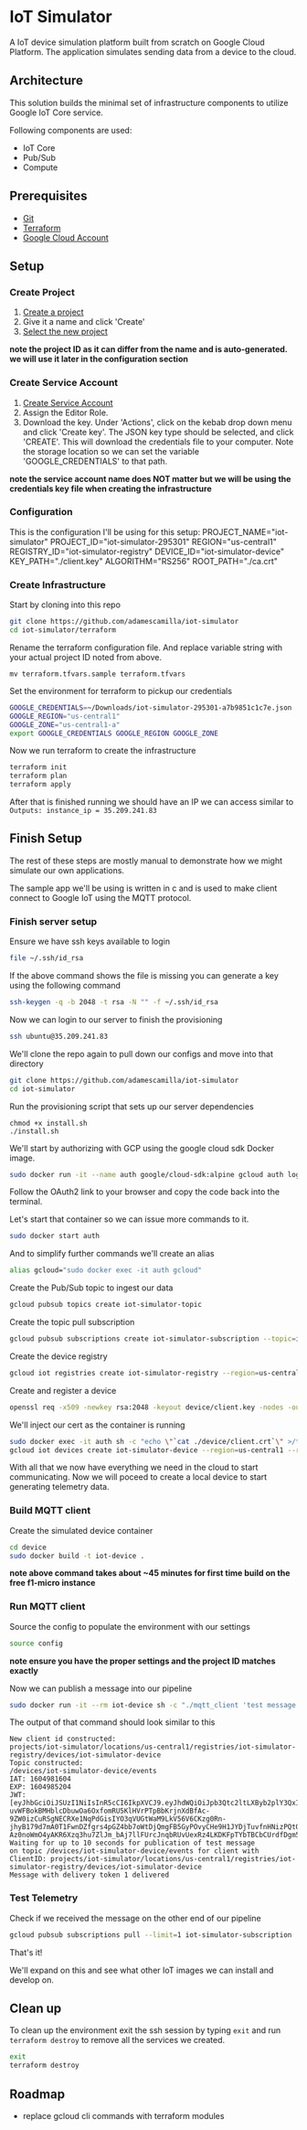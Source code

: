 # IoT Simulator

A IoT device simulation platform built from scratch on Google Cloud Platform. The application simulates sending data from a device to the cloud.

## Architecture

This solution builds the minimal set of infrastructure components to utilize Google IoT Core service.

Following components are used:
* IoT Core
* Pub/Sub
* Compute

## Prerequisites

* [Git](https://git-scm.com/downloads)
* [Terraform](https://www.terraform.io/downloads.html)
* [Google Cloud Account](https://cloud.google.com/free/docs/gcp-free-tier)

## Setup

### Create Project

1. [Create a project](https://console.cloud.google.com/projectcreate)
2. Give it a name and click 'Create'
3. [Select the new project](https://console.cloud.google.com/projectselector2)

**note the project ID as it can differ from the name and is auto-generated. we will use it later in the configuration section**

### Create Service Account

1. [Create Service Account](https://console.cloud.google.com/iam-admin/serviceaccounts/create)
2. Assign the Editor Role.
3. Download the key. Under 'Actions', click on the kebab drop down menu and click 'Create key'. The JSON key type should be selected, and click 'CREATE'. This will download the credentials file to your computer. Note the storage location so we can set the variable 'GOOGLE_CREDENTIALS' to that path.

**note the service account name does NOT matter but we will be using the credentials key file when creating the infrastructure**

### Configuration

This is the configuration I'll be using for this setup:
PROJECT_NAME="iot-simulator"
PROJECT_ID="iot-simulator-295301"
REGION="us-central1"
REGISTRY_ID="iot-simulator-registry"
DEVICE_ID="iot-simulator-device"
KEY_PATH="./client.key"
ALGORITHM="RS256"
ROOT_PATH="./ca.crt"


### Create Infrastructure

Start by cloning into this repo
```sh
git clone https://github.com/adamescamilla/iot-simulator
cd iot-simulator/terraform
```

Rename the terraform configuration file. And replace variable string with your actual project ID noted from above.
```
mv terraform.tfvars.sample terraform.tfvars
```

Set the environment for terraform to pickup our credentials
```sh
GOOGLE_CREDENTIALS=~/Downloads/iot-simulator-295301-a7b9851c1c7e.json
GOOGLE_REGION="us-central1"
GOOGLE_ZONE="us-central1-a"
export GOOGLE_CREDENTIALS GOOGLE_REGION GOOGLE_ZONE
```

Now we run terraform to create the infrastructure
```sh
terraform init
terraform plan
terraform apply
```

After that is finished running we should have an IP we can access similar to `Outputs: instance_ip = 35.209.241.83`

## Finish Setup

The rest of these steps are mostly manual to demonstrate how we might simulate our own applications.

The sample app we'll be using is written in c and is used to make client connect to Google IoT using the MQTT protocol.

### Finish server setup

Ensure we have ssh keys available to login
```sh
file ~/.ssh/id_rsa
```

If the above command shows the file is missing you can generate a key using the following command
```sh
ssh-keygen -q -b 2048 -t rsa -N "" -f ~/.ssh/id_rsa
```
Now we can login to our server to finish the provisioning
```sh
ssh ubuntu@35.209.241.83
```

We'll clone the repo again to pull down our configs and move into that directory
```sh
git clone https://github.com/adamescamilla/iot-simulator
cd iot-simulator
```

Run the provisioning script that sets up our server dependencies
```
chmod +x install.sh
./install.sh
```

We'll start by authorizing with GCP using the google cloud sdk Docker image.
```sh
sudo docker run -it --name auth google/cloud-sdk:alpine gcloud auth login
```

Follow the OAuth2 link to your browser and copy the code back into the terminal.

Let's start that container so we can issue more commands to it.
```sh
sudo docker start auth
```

And to simplify further commands we'll create an alias
```sh
alias gcloud="sudo docker exec -it auth gcloud"
```

Create the Pub/Sub topic to ingest our data
```sh
gcloud pubsub topics create iot-simulator-topic
```

Create the topic pull subscription
```sh
gcloud pubsub subscriptions create iot-simulator-subscription --topic=iot-simulator-topic
```
Create the device registry
```sh
gcloud iot registries create iot-simulator-registry --region=us-central1 --event-notification-config=topic=iot-simulator-topic
```

Create and register a device
```sh
openssl req -x509 -newkey rsa:2048 -keyout device/client.key -nodes -out device/client.crt -subj "/CN=client"
```

We'll inject our cert as the container is running
```sh
sudo docker exec -it auth sh -c "echo \"`cat ./device/client.crt`\" >/tmp/client.crt"
gcloud iot devices create iot-simulator-device --region=us-central1 --registry=iot-simulator-registry --public-key="path=/tmp/client.crt,type=rs256"
```

With all that we now have everything we need in the cloud to start communicating. Now we will poceed to create a local device to start generating telemetry data.

### Build MQTT client

Create the simulated device container
```sh
cd device
sudo docker build -t iot-device .
```

**note above command takes about ~45 minutes for first time build on the free f1-micro instance**

### Run MQTT client

Source the config to populate the environment with our settings
```sh
source config
```

**note ensure you have the proper settings and the project ID matches exactly**

Now we can publish a message into our pipeline
```sh
sudo docker run -it --rm iot-device sh -c "./mqtt_client 'test message' --deviceid $DEVICE_ID --region $REGION --registryid $REGISTRY_ID --projectid $PROJECT_ID --keypath $KEY_PATH --algorithm $ALGORITHM --rootpath $ROOT_PATH"
```

The output of that command should look similar to this
```
New client id constructed:
projects/iot-simulator/locations/us-central1/registries/iot-simulator-registry/devices/iot-simulator-device
Topic constructed:
/devices/iot-simulator-device/events
IAT: 1604981604
EXP: 1604985204
JWT: [eyJhbGciOiJSUzI1NiIsInR5cCI6IkpXVCJ9.eyJhdWQiOiJpb3Qtc2ltLXByb2plY3QxIiwiZXhwIjoiMTYwNDk4NTIwNCIsImlhdCI6IjE2MDQ5ODE2MDQifQ.XT5JnoVlhGKBNjCNkDhb6pHPFA1E-uvWFBokBMHblcDbuwOa6OxfomRU5KlHVrPTpBbKrjnXdBfAc-9ZW0izCuRSgNECRXe1NqPdGisIYO3qVUGtWaM9LkV56V6CKzg0Rn-jhyB179d7mA0T1FwnDZfgrs4pGZ4bb7oWtDjQmgFB5GyPOvyCHe9H1JYDjTuvfnHNizPQtQg5PLfusMfQu9Gwxgi5_m_M6uaC3xH2HYL0ENw3-Az0noWmO4yAKR6Xzq3hu7ZlJm_bAj7llFUrcJnqbRUvUexRz4LKDKFpTYbTBCbCUrdfDgm5IOa0iudY7bVAjOSHUJRGJwvAmkH7ZQ]
Waiting for up to 10 seconds for publication of test message
on topic /devices/iot-simulator-device/events for client with ClientID: projects/iot-simulator/locations/us-central1/registries/iot-simulator-registry/devices/iot-simulator-device
Message with delivery token 1 delivered
```

### Test Telemetry

Check if we received the message on the other end of our pipeline
```sh
gcloud pubsub subscriptions pull --limit=1 iot-simulator-subscription
```

That's it!

We'll expand on this and see what other IoT images we can install and develop on.

## Clean up

To clean up the environment exit the ssh session by typing `exit` and run `terraform destroy` to remove all the services we created.
```sh
exit
terraform destroy
```

## Roadmap

* replace gcloud cli commands with terraform modules

